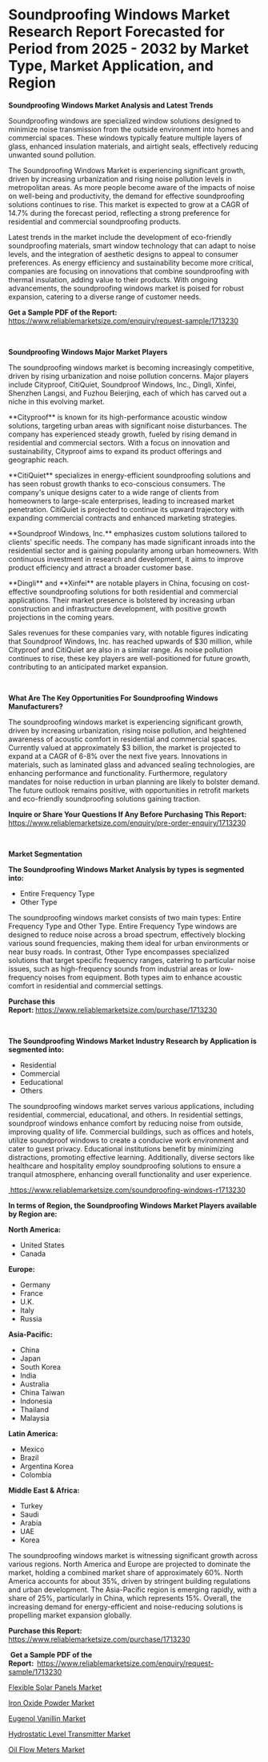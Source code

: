 <p><h1>Soundproofing Windows Market Research Report Forecasted for Period from 2025 -  2032 by Market Type, Market Application, and Region</h1></p><p><strong>Soundproofing Windows Market Analysis and Latest Trends</strong></p>
<p><p>Soundproofing windows are specialized window solutions designed to minimize noise transmission from the outside environment into homes and commercial spaces. These windows typically feature multiple layers of glass, enhanced insulation materials, and airtight seals, effectively reducing unwanted sound pollution. </p><p>The Soundproofing Windows Market is experiencing significant growth, driven by increasing urbanization and rising noise pollution levels in metropolitan areas. As more people become aware of the impacts of noise on well-being and productivity, the demand for effective soundproofing solutions continues to rise. This market is expected to grow at a CAGR of 14.7% during the forecast period, reflecting a strong preference for residential and commercial soundproofing products.</p><p>Latest trends in the market include the development of eco-friendly soundproofing materials, smart window technology that can adapt to noise levels, and the integration of aesthetic designs to appeal to consumer preferences. As energy efficiency and sustainability become more critical, companies are focusing on innovations that combine soundproofing with thermal insulation, adding value to their products. With ongoing advancements, the soundproofing windows market is poised for robust expansion, catering to a diverse range of customer needs.</p></p>
<p><strong>Get a Sample PDF of the Report:&nbsp;</strong> <a href="https://www.reliablemarketsize.com/enquiry/request-sample/1713230?utm_campaign=1991&utm_medium=2&utm_source=Github&utm_content=ia&utm_term=30012025&utm_id=soundproofing-windows">https://www.reliablemarketsize.com/enquiry/request-sample/1713230</a></p>
<p>&nbsp;</p>
<p><strong>Soundproofing Windows Major Market Players</strong></p>
<p><p>The soundproofing windows market is becoming increasingly competitive, driven by rising urbanization and noise pollution concerns. Major players include Cityproof, CitiQuiet, Soundproof Windows, Inc., Dingli, Xinfei, Shenzhen Langsi, and Fuzhou Beierjing, each of which has carved out a niche in this evolving market.</p><p>**Cityproof** is known for its high-performance acoustic window solutions, targeting urban areas with significant noise disturbances. The company has experienced steady growth, fueled by rising demand in residential and commercial sectors. With a focus on innovation and sustainability, Cityproof aims to expand its product offerings and geographic reach.</p><p>**CitiQuiet** specializes in energy-efficient soundproofing solutions and has seen robust growth thanks to eco-conscious consumers. The company's unique designs cater to a wide range of clients from homeowners to large-scale enterprises, leading to increased market penetration. CitiQuiet is projected to continue its upward trajectory with expanding commercial contracts and enhanced marketing strategies.</p><p>**Soundproof Windows, Inc.** emphasizes custom solutions tailored to clients' specific needs. The company has made significant inroads into the residential sector and is gaining popularity among urban homeowners. With continuous investment in research and development, it aims to improve product efficiency and attract a broader customer base.</p><p>**Dingli** and **Xinfei** are notable players in China, focusing on cost-effective soundproofing solutions for both residential and commercial applications. Their market presence is bolstered by increasing urban construction and infrastructure development, with positive growth projections in the coming years.</p><p>Sales revenues for these companies vary, with notable figures indicating that Soundproof Windows, Inc. has reached upwards of $30 million, while Cityproof and CitiQuiet are also in a similar range. As noise pollution continues to rise, these key players are well-positioned for future growth, contributing to an anticipated market expansion.</p></p>
<p>&nbsp;</p>
<p><strong>What Are The Key Opportunities For Soundproofing Windows Manufacturers?</strong></p>
<p><p>The soundproofing windows market is experiencing significant growth, driven by increasing urbanization, rising noise pollution, and heightened awareness of acoustic comfort in residential and commercial spaces. Currently valued at approximately $3 billion, the market is projected to expand at a CAGR of 6-8% over the next five years. Innovations in materials, such as laminated glass and advanced sealing technologies, are enhancing performance and functionality. Furthermore, regulatory mandates for noise reduction in urban planning are likely to bolster demand. The future outlook remains positive, with opportunities in retrofit markets and eco-friendly soundproofing solutions gaining traction.</p></p>
<p><strong>Inquire or Share Your Questions If Any Before Purchasing This Report:</strong> <a href="https://www.reliablemarketsize.com/enquiry/pre-order-enquiry/1713230?utm_campaign=1991&utm_medium=2&utm_source=Github&utm_content=ia&utm_term=30012025&utm_id=soundproofing-windows">https://www.reliablemarketsize.com/enquiry/pre-order-enquiry/1713230</a></p>
<p>&nbsp;</p>
<p><strong>Market Segmentation</strong></p>
<p><strong>The Soundproofing Windows Market Analysis by types is segmented into:</strong></p>
<p><ul><li>Entire Frequency Type</li><li>Other Type</li></ul></p>
<p><p>The soundproofing windows market consists of two main types: Entire Frequency Type and Other Type. Entire Frequency Type windows are designed to reduce noise across a broad spectrum, effectively blocking various sound frequencies, making them ideal for urban environments or near busy roads. In contrast, Other Type encompasses specialized solutions that target specific frequency ranges, catering to particular noise issues, such as high-frequency sounds from industrial areas or low-frequency noises from equipment. Both types aim to enhance acoustic comfort in residential and commercial settings.</p></p>
<p><strong>Purchase this Report:&nbsp;</strong><a href="https://www.reliablemarketsize.com/purchase/1713230?utm_campaign=1991&utm_medium=2&utm_source=Github&utm_content=ia&utm_term=30012025&utm_id=soundproofing-windows">https://www.reliablemarketsize.com/purchase/1713230</a></p>
<p>&nbsp;</p>
<p><strong>The Soundproofing Windows Market Industry Research by Application is segmented into:</strong></p>
<p><ul><li>Residential</li><li>Commercial</li><li>Eeducational</li><li>Others</li></ul></p>
<p><p>The soundproofing windows market serves various applications, including residential, commercial, educational, and others. In residential settings, soundproof windows enhance comfort by reducing noise from outside, improving quality of life. Commercial buildings, such as offices and hotels, utilize soundproof windows to create a conducive work environment and cater to guest privacy. Educational institutions benefit by minimizing distractions, promoting effective learning. Additionally, diverse sectors like healthcare and hospitality employ soundproofing solutions to ensure a tranquil atmosphere, enhancing overall functionality and user experience.</p></p>
<p><a href="https://www.reliablemarketsize.com/soundproofing-windows-r1713230?utm_campaign=1991&utm_medium=2&utm_source=Github&utm_content=ia&utm_term=30012025&utm_id=soundproofing-windows">&nbsp;https://www.reliablemarketsize.com/soundproofing-windows-r1713230</a></p>
<p><strong>In terms of Region, the Soundproofing Windows Market Players available by Region are:</strong></p>
<p>
    <p> <strong> North America: </strong>
        <ul>
            <li>United States</li>
            <li>Canada</li>
        </ul>
        </p> 
    <p> <strong> Europe: </strong>
        <ul>
            <li>Germany</li>
            <li>France</li>
            <li>U.K.</li>
            <li>Italy</li>
            <li>Russia</li>
        </ul>
        </p> 
    <p> <strong> Asia-Pacific: </strong>
        <ul>
            <li>China</li>
            <li>Japan</li>
            <li>South Korea</li>
            <li>India</li>
            <li>Australia</li>
            <li>China Taiwan</li>
            <li>Indonesia</li>
            <li>Thailand</li>
            <li>Malaysia</li>
        </ul>
        </p> 
    <p> <strong> Latin America: </strong>
        <ul>
            <li>Mexico</li>
            <li>Brazil</li>
            <li>Argentina Korea</li>
            <li>Colombia</li>
        </ul>
        </p> 
    <p> <strong> Middle East & Africa: </strong>
        <ul>
            <li>Turkey</li>
            <li>Saudi</li>
            <li>Arabia</li>
            <li>UAE</li>
            <li>Korea</li>
        </ul>
    </p>
    </p>
<p><p>The soundproofing windows market is witnessing significant growth across various regions. North America and Europe are projected to dominate the market, holding a combined market share of approximately 60%. North America accounts for about 35%, driven by stringent building regulations and urban development. The Asia-Pacific region is emerging rapidly, with a share of 25%, particularly in China, which represents 15%. Overall, the increasing demand for energy-efficient and noise-reducing solutions is propelling market expansion globally.</p></p>
<p><strong>Purchase this Report: </strong><a href="https://www.reliablemarketsize.com/purchase/1713230?utm_campaign=1991&utm_medium=2&utm_source=Github&utm_content=ia&utm_term=30012025&utm_id=soundproofing-windows">https://www.reliablemarketsize.com/purchase/1713230</a></p>
<p>&nbsp;<strong>Get a Sample PDF of the Report:&nbsp;&nbsp;</strong><a href="https://www.reliablemarketsize.com/enquiry/request-sample/1713230?utm_campaign=1991&utm_medium=2&utm_source=Github&utm_content=ia&utm_term=30012025&utm_id=soundproofing-windows">https://www.reliablemarketsize.com/enquiry/request-sample/1713230</a></p>
<p><strong></strong></p>
<p><p><a href="https://www.linkedin.com/pulse/revenue-insights-flexible-solar-panels-market-59-cagr-from-anunc?utm_campaign=1991&utm_medium=2&utm_source=Github&utm_content=ia&utm_term=30012025&utm_id=soundproofing-windows">Flexible Solar Panels Market</a></p><p><a href="https://github.com/gukenneth26571/Market-Research-Report-List-1/blob/main/iron-oxide-powder-market.md?utm_campaign=1991&utm_medium=2&utm_source=Github&utm_content=ia&utm_term=30012025&utm_id=soundproofing-windows">Iron Oxide Powder Market</a></p><p><a href="https://github.com/ChiragRp1/Market-Research-Report-List-7/blob/main/eugenol-vanillin-market.md?utm_campaign=1991&utm_medium=2&utm_source=Github&utm_content=ia&utm_term=30012025&utm_id=soundproofing-windows">Eugenol Vanillin Market</a></p><p><a href="https://www.linkedin.com/pulse/global-perspectives-hydrostatic-level-transmitter-market-trends-tofef?utm_campaign=1991&utm_medium=2&utm_source=Github&utm_content=ia&utm_term=30012025&utm_id=soundproofing-windows">Hydrostatic Level Transmitter Market</a></p><p><a href="https://www.linkedin.com/pulse/oil-flow-meters-market-revolution-driving-factors-forecasted-vssec?utm_campaign=1991&utm_medium=2&utm_source=Github&utm_content=ia&utm_term=30012025&utm_id=soundproofing-windows">Oil Flow Meters Market</a></p></p>